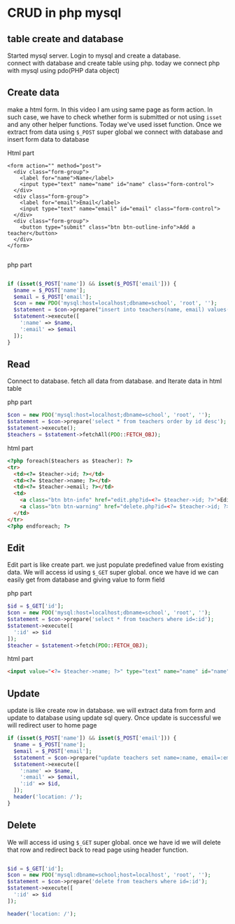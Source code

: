 # CRUD in php mysql


## table create and database
Started mysql server. Login to mysql and create a database.      
connect with database and create table using php. today we connect php with mysql using pdo(PHP data object)      

## Create data
make a html form. In this video I am using same page as form action. In such case, we have to check whether form is submitted or not using `isset` and any other helper functions. Today we've used isset function. Once we extract from data using `$_POST` super global we connect with database and insert form data to database     


Html part 

~~~
<form action="" method="post">
  <div class="form-group">
    <label for="name">Name</label>
    <input type="text" name="name" id="name" class="form-control">
  </div>
  <div class="form-group">
    <label for="email">Email</label>
    <input type="text" name="email" id="email" class="form-control">
  </div>
  <div class="form-group">
    <button type="submit" class="btn btn-outline-info">Add a teacher</button>
  </div>
</form>
  
~~~  

php part 

~~~php

if (isset($_POST['name']) && isset($_POST['email'])) {
  $name = $_POST['name'];
  $email = $_POST['email'];
  $con = new PDO('mysql:host=localhost;dbname=school', 'root', '');
  $statement = $con->prepare("insert into teachers(name, email) values(:name, :email)");
  $statement->execute([
    ':name' => $name,
    ':email' => $email
  ]);
}
~~~

## Read 

Connect to database. fetch all data from database. and Iterate data in html table    

php part    

~~~php
$con = new PDO('mysql:host=localhost;dbname=school', 'root', '');
$statement = $con->prepare('select * from teachers order by id desc');
$statement->execute();
$teachers = $statement->fetchAll(PDO::FETCH_OBJ);
~~~


html part

~~~html
<?php foreach($teachers as $teacher): ?>
<tr>
  <td><?= $teacher->id; ?></td>
  <td><?= $teacher->name; ?></td>
  <td><?= $teacher->email; ?></td>
  <td>
    <a class="btn btn-info" href="edit.php?id=<?= $teacher->id; ?>">Edit</a>
    <a class="btn btn-warning" href="delete.php?id=<?= $teacher->id; ?>">Delete</a>
  </td>
</tr>
<?php endforeach; ?>
~~~

## Edit 
Edit part is like create part. we just populate predefined value from existing data. We will access id using `$_GET` super global. once we have id we can easily get from database and giving value to form field     

php part    

~~~php
$id = $_GET['id'];
$con = new PDO('mysql:host=localhost;dbname=school', 'root', '');
$statement = $con->prepare('select * from teachers where id=:id');
$statement->execute([
  ':id' => $id
]);
$teacher = $statement->fetch(PDO::FETCH_OBJ);
~~~


html part    

~~~html
<input value="<?= $teacher->name; ?>" type="text" name="name" id="name" class="form-control">
~~~

## Update 

update is like create row in database. we will extract data from form and update to database using update sql query. Once update is successful we will redirect user to home page    

~~~php
if (isset($_POST['name']) && isset($_POST['email'])) {
  $name = $_POST['name'];
  $email = $_POST['email'];
  $statement = $con->prepare("update teachers set name=:name, email=:email where id=:id");
  $statement->execute([
    ':name' => $name,
    ':email' => $email,
    ':id' => $id,
  ]);
  header('location: /');
}
~~~


## Delete 

We will access id using `$_GET` super global. once we have id we will delete that row and redirect back to read page using header function.    

~~~php

$id = $_GET['id'];
$con = new PDO('mysql:dbname=school;host=localhost', 'root', '');
$statement = $con->prepare('delete from teachers where id=:id');
$statement->execute([
  ':id' => $id
]);

header('location: /');

~~~





